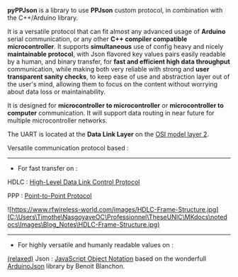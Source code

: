 **pyPPJson** is a library to use **PPJson** custom protocol, in combination with the C++/Arduino library.

It is a versatile protocol that can fit almost any advanced usage of **Arduino** serial communication, or any other **C++ compiler compatible microcontroller**. It supports **simultaneous** use of config heavy and nicely **maintainable protocol**, with Json flavored key values pairs easily readable by a human, and binary transfer, for **fast and efficient high data throughput** communication, while making both very reliable with strong and **user transparent sanity checks**, to keep ease of use and abstraction layer out of the user's mind, allowing them to focus on the content without worrying about data loss or maintainability.

It is designed for **microcontroller to microcontroller** or **microcontroller to computer** communication. It will support data routing in near future for multiple microcontroller networks.

The UART is located at the **Data Link Layer** on the [OSI model layer 2](https://en.wikipedia.org/wiki/Data_link_layer).



Versatile communication protocol based :

----------

- For fast transfer on :

HDLC : [High-Level Data Link Control Protocol](https://en.wikipedia.org/wiki/High-Level_Data_Link_Control)

PPP : [Point-to-Point Protocol](https://en.wikipedia.org/wiki/Point-to-Point_Protocol#PPP_frame)

![https://www.rfwireless-world.com/images/HDLC-Frame-Structure.jpg](C:\Users\Timothe\NasgoyaveOC\Professionnel\TheseUNIC\MKdocs\notedocs\Images\Blog_Notes\HDLC-Frame-Structure.jpg)

---------

- For highly versatile and humanly readable values on :

[(relaxed)](http://www.relaxedjson.org/) Json : [JavaScript Object Notation](https://fr.wikipedia.org/wiki/JavaScript_Object_Notation) based on the wonderfull [ArduinoJson](https://github.com/bblanchon/ArduinoJson) library by Benoit Blanchon.